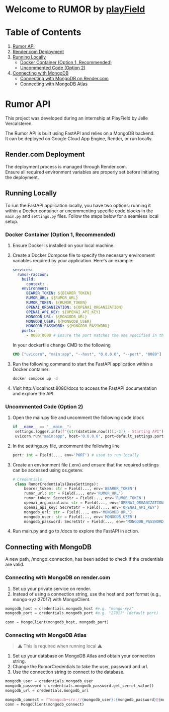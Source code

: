 # Welcome to RUMOR by [playField](https://playfield.be/)

# Table of Contents

1. [Rumor API](#rumor-api)
2. [Render.com Deployment](#rendercom-deployment)
3. [Running Locally](#running-locally)
   - [Docker Container (Option 1, Recommended)](#docker-container-option-1-recommended)
   - [Uncommented Code (Option 2)](#uncommented-code-option-2)
4. [Connecting with MongoDB](#connecting-with-mongodb)
   - [Connecting with MongoDB on Render.com](#connecting-with-mongodb-on-rendercom)
   - [Connecting with MongoDB Atlas](#connecting-with-mongodb-atlas)

# Rumor API

This project was developed during an internship at PlayField by Jelle Vercalsteren. 

The Rumor API is built using FastAPI and relies on a MongoDB backend.<br> It can be deployed on Google Cloud App Engine, Render, or run locally.

## Render.com Deployment

The deployment process is managed through Render.com. <br> Ensure all required environment variables are properly set before initiating the deployment.

## Running Locally

To run the FastAPI application locally, you have two options: running it within a Docker container or uncommenting specific code blocks in the `main.py` and `settings.py` files. Follow the steps below for a seamless local setup.

### Docker Container (Option 1, Recommended)

1. Ensure Docker is installed on your local machine.

2. Create a Docker Compose file to specify the necessary environment variables required by your application. Here's an example:

   ```yaml
   services:
     rumor-raccoon:
       build:
         context: .
       environment:
         BEARER_TOKEN: ${BEARER_TOKEN} 
         RUMOR_URL: ${RUMOR_URL}
         RUMOR_TOKEN: ${RUMOR_TOKEN}
         OPENAI_ORGANIZATION: ${OPENAI_ORGANIZATION}
         OPENAI_API_KEY: ${OPENAI_API_KEY}
         MONGODB_URL: ${MONGODB_URL}
         MONGODB_USER: ${MONGODB_USER}
         MONGODB_PASSWORD: ${MONGODB_PASSWORD}
       ports:
         - 8080:8080 # Ensure the port matches the one specified in the Dockerfile (port forwarding).

   ```
   In your dockerfile change CMD to the following
   ```dockerfile
   CMD ["uvicorn", "main:app", "--host", "0.0.0.0", "--port", "8080"]
   ```
   
3. Run the following command to start the FastAPI application within a Docker container:

   ```bash
   docker compose up -d
   ```
4. Visit http://localhost:8080/docs to access the FastAPI documentation and explore the API.

### Uncommented Code (Option 2)

1. Open the main.py file and uncomment the following code block
   ```python 
   if __name__ == "__main__":
    settings.logger.info(f"{str(datetime.now())[:-3]} - Starting API")
    uvicorn.run("main:app", host='0.0.0.0', port=default_settings.port)
   ```
2. In the settings.py file, uncomment the following line
   ```python 
   port: int = Field(..., env='PORT') # used to run locally
    ```

3. Create an environment file (.env) and ensure that the required settings can be accessed using os.getenv.
   ```python
   # Credentials
    class RumorCredentials(BaseSettings):
        bearer_token: str = Field(..., env='BEARER_TOKEN')
        rumor_url: str = Field(..., env='RUMOR_URL')
        rumor_token: SecretStr = Field(..., env='RUMOR_TOKEN')
        openai_organization: str = Field(..., env='OPENAI_ORGANIZATION')
        openai_api_key: SecretStr = Field(..., env='OPENAI_API_KEY')
        mongodb_url: str = Field(..., env='MONGODB_URL')
        mongodb_user: str = Field(..., env='MONGODB_USER')
        mongodb_password: SecretStr = Field(..., env='MONGODB_PASSWORD')
    ```
4. Run main.py and go to /docs to explore the FastAPI in action.

## Connecting with MongoDB
A new path, /mongo_connection, has been added to check if the credentials are valid.
### Connecting with MongoDB on render.com
1. Set up your private service on render.
2. Instead of using a connection string, use the host and port format (e.g., mongo-xyz:27017) with MongoClient.
   
```python
mongodb_host = credentials.mongodb_host #e.g. "mongo-xyz"
mongodb_port = credentials.mongodb_port #e.g. "27017" (default port)

conn = MongoClient(mongodb_host, mongodb_port)
```

### Connecting with MongoDB Atlas
> ⚠️ This is required when running local ⚠️
1. Set up your database on MongoDB Atlas and obtain your connection string.
2. Change the RumorCredentials to take the user, password and url.
3. Use the connection string to connect to the database.
```python
mongodb_user = credentials.mongodb_user
mongodb_password = credentials.mongodb_password.get_secret_value()
mongodb_url = credentials.mongodb_url

mongodb_connect = f"mongodb+srv://{mongodb_user}:{mongodb_password}@{mongodb_url}/?retryWrites=true&w=majority"
conn = MongoClient(mongodb_connect)
```
